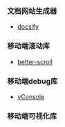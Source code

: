 
### 文档网站生成器
- [docsify](https://docsify.js.org/#/zh-cn/)

### 移动端滚动库
- [better-scroll](https://github.com/ustbhuangyi/better-scroll)

### 移动端debug库
- [vConsole](https://github.com/Tencent/vConsole)

### 移动端可视化库
